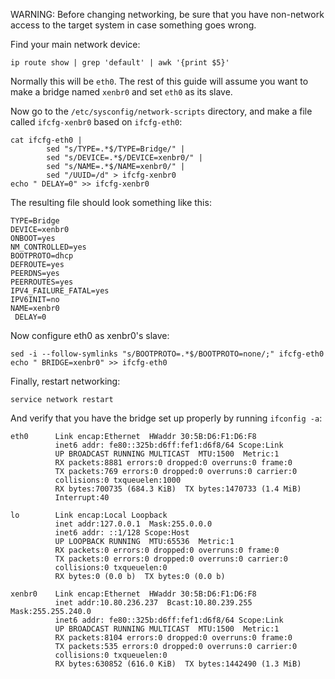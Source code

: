 WARNING: Before changing networking, be sure that you have non-network access to the target system in case something goes wrong.

Find your main network device:

    ip route show | grep 'default' | awk '{print $5}'

Normally this will be `eth0`. The rest of this guide will assume you want to make a bridge named `xenbr0` and set `eth0` as its slave.

Now go to the `/etc/sysconfig/network-scripts` directory, and make a file called `ifcfg-xenbr0` based on `ifcfg-eth0`:

    cat ifcfg-eth0 |
            sed "s/TYPE=.*$/TYPE=Bridge/" |
            sed "s/DEVICE=.*$/DEVICE=xenbr0/" |
            sed "s/NAME=.*$/NAME=xenbr0/" |
            sed "/UUID=/d" > ifcfg-xenbr0
    echo " DELAY=0" >> ifcfg-xenbr0

The resulting file should look something like this:

    TYPE=Bridge
    DEVICE=xenbr0
    ONBOOT=yes
    NM_CONTROLLED=yes
    BOOTPROTO=dhcp
    DEFROUTE=yes
    PEERDNS=yes
    PEERROUTES=yes
    IPV4_FAILURE_FATAL=yes
    IPV6INIT=no
    NAME=xenbr0
     DELAY=0

Now configure eth0 as xenbr0's slave:

    sed -i --follow-symlinks "s/BOOTPROTO=.*$/BOOTPROTO=none/;" ifcfg-eth0
    echo " BRIDGE=xenbr0" >> ifcfg-eth0

Finally, restart networking:

    service network restart

And verify that you have the bridge set up properly by running `ifconfig -a`:

    eth0      Link encap:Ethernet  HWaddr 30:5B:D6:F1:D6:F8  
              inet6 addr: fe80::325b:d6ff:fef1:d6f8/64 Scope:Link
              UP BROADCAST RUNNING MULTICAST  MTU:1500  Metric:1
              RX packets:8881 errors:0 dropped:0 overruns:0 frame:0
              TX packets:769 errors:0 dropped:0 overruns:0 carrier:0
              collisions:0 txqueuelen:1000 
              RX bytes:700735 (684.3 KiB)  TX bytes:1470733 (1.4 MiB)
              Interrupt:40 

    lo        Link encap:Local Loopback  
              inet addr:127.0.0.1  Mask:255.0.0.0
              inet6 addr: ::1/128 Scope:Host
              UP LOOPBACK RUNNING  MTU:65536  Metric:1
              RX packets:0 errors:0 dropped:0 overruns:0 frame:0
              TX packets:0 errors:0 dropped:0 overruns:0 carrier:0
              collisions:0 txqueuelen:0 
              RX bytes:0 (0.0 b)  TX bytes:0 (0.0 b)

    xenbr0    Link encap:Ethernet  HWaddr 30:5B:D6:F1:D6:F8  
              inet addr:10.80.236.237  Bcast:10.80.239.255  Mask:255.255.240.0
              inet6 addr: fe80::325b:d6ff:fef1:d6f8/64 Scope:Link
              UP BROADCAST RUNNING MULTICAST  MTU:1500  Metric:1
              RX packets:8104 errors:0 dropped:0 overruns:0 frame:0
              TX packets:535 errors:0 dropped:0 overruns:0 carrier:0
              collisions:0 txqueuelen:0 
              RX bytes:630852 (616.0 KiB)  TX bytes:1442490 (1.3 MiB)